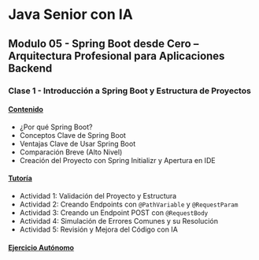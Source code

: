 # Java Senior con IA

## Modulo 05 - Spring Boot desde Cero – Arquitectura Profesional para Aplicaciones Backend

### Clase 1 - Introducción a Spring Boot y Estructura de Proyectos

#### [Contenido](1-contenido.md)

- ¿Por qué Spring Boot?
- Conceptos Clave de Spring Boot
- Ventajas Clave de Usar Spring Boot
- Comparación Breve (Alto Nivel)
- Creación del Proyecto con Spring Initializr y Apertura en IDE

#### [Tutoría](2-tutoria.md)

- Actividad 1: Validación del Proyecto y Estructura
- Actividad 2: Creando Endpoints con `@PathVariable` y `@RequestParam`
- Actividad 3: Creando un Endpoint POST con `@RequestBody`
- Actividad 4: Simulación de Errores Comunes y su Resolución
- Actividad 5: Revisión y Mejora del Código con IA

#### [Ejercicio Autónomo](3-ejercicio.md)
